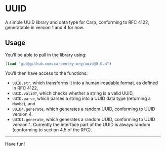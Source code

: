 # UUID

A simple UUID library and data type for Carp, conforming to RFC 4122,
generatable in version 1 and 4 for now.

## Usage

You’ll be able to pull in the library using:

```clojure
(load "git@github.com:carpentry-org/uuid@0.0.4")
```

You’ll then have access to the functions:
* `UUID.str`, which transforms it into a human-readable format, as defined in
  RFC 4122,
* `UUID.valid?`, which checks whether a string is a valid UUID,
* `UUID.parse`, which parses a string into a UUID data type (returning a
  `Maybe`), and
* `UUID4.generate`, which generates a random UUID, conforming to UUID version 4.
* `UUID1.generate`, which generates a random UUID, conforming to UUID version 1.
  Currently the interface part of the UUID is always random (conforming to
  section 4.5 of the RFC).

<hr/>

Have fun!
